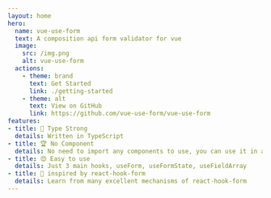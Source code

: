```yaml
---
layout: home
hero:
  name: vue-use-form
  text: A composition api form validator for vue
  image:
    src: /img.png
    alt: vue-use-form
  actions:
    - theme: brand
      text: Get Started
      link: ./getting-started
    - theme: alt
      text: View on GitHub
      link: https://github.com/vue-use-form/vue-use-form
features:
- title: 🦾 Type Strong
  details: Written in TypeScript
- title: 🏆 No Component
  details: No need to import any components to use, you can use it in all UI framework
- title: 😍 Easy to use
  details: Just 3 main hooks, useForm, useFormState, useFieldArray
- title: 🥳 inspired by react-hook-form
  details: Learn from many excellent mechanisms of react-hook-form
---
```

